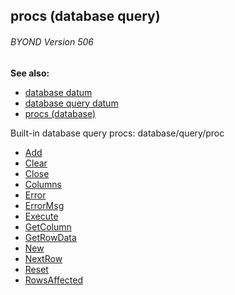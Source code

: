 ## procs (database query) 
###### BYOND Version 506
**See also:**
+   [database datum](/ref/database.md) 
+   [database query datum](/ref/database/query.md) 
+   [procs (database)](/ref/database/proc.md) 


Built-in database query procs:
database/query/proc
+   [Add](/ref/database/query/proc/Add.md) 
+   [Clear](/ref/database/query/proc/Clear.md) 
+   [Close](/ref/database/query/proc/Close.md) 
+   [Columns](/ref/database/query/proc/Columns.md) 
+   [Error](/ref/database/query/proc/Error.md) 
+   [ErrorMsg](/ref/database/query/proc/ErrorMsg.md) 
+   [Execute](/ref/database/query/proc/Execute.md) 
+   [GetColumn](/ref/database/query/proc/GetColumn.md) 
+   [GetRowData](/ref/database/query/proc/GetRowData.md) 
+   [New](/ref/database/query/proc/New.md) 
+   [NextRow](/ref/database/query/proc/NextRow.md) 
+   [Reset](/ref/database/query/proc/Reset.md) 
+   [RowsAffected](/ref/database/query/proc/RowsAffected.md) 